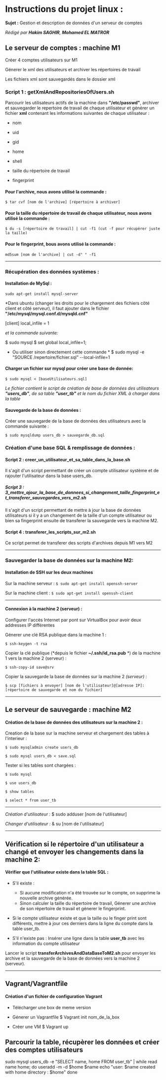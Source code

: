 # Instructions du projet linux : 
**Sujet :** Gestion et description de données d'un serveur de comptes

*Rédigé par **Hakim SAGHIR**, **Mohamed EL MATROR***

## Le serveur de comptes : machine M1

 Créer 4 comptes utilisateurs sur M1
 
 Génerer le xml des utilisateurs et archiver les répertoires de travail
 
 Les fichiers xml sont sauvegardés dans le dossier xml

### Script 1 : getXmlAndRepositoriesOfUsers.sh

 Parcourir les utilisateurs actifs de la machine dans **"/etc/passwd"**, archiver et sauvegarder le repertoire de travail de chaque utilisateur et générer un fichier **xml** contenant les informations suivantes de chaque utilisateur :
 
- nom
	
- uid
	
- gid
	
- home
	
- shell
	
- taille du répertoire de travail
	
- fingerprint

#### Pour l'archive, nous avons utilisé la commande :
`$ tar cvf [nom de l'archive] [répertoire à archiver]`

#### Pour la taille du répertoire de travail de chaque utilisateur, nous avons utilisé la commande :
`$ du -s [répertoire de travail] | cut -f1
(cut -f pour récupèrer juste la taille)`

#### Pour le fingerprint, bous avons utilisé la commande :
`md5sum [nom de l'archive] | cut -d" " -f1`

*********************************************************************************************
### Récupération des données systèmes :

#### Installation de MySql :

`sudo apt-get install mysql-server`

*Dans ubuntu (changer les droits pour le chargement des fichiers côté client et côté serveur), il faut ajouter dans le fichier **"/etc/mysql/mysql.conf.d/mysqld.cnf"**
	
[client]
local_infile = 1
	
*et la commande suivante:*

$ sudo mysql
$ set global local_infile=1;

	
* Ou utiliser sinon directement cette commande *
$ sudo mysql -e "SOURCE /repertoire/fichier.sql" --local-infile=1


#### Charger un fichier sur mysql pour créer une base de donnée:

`$ sudo mysql < [baseUtilisateurs.sql]`

*Le fichier contient le script de création de base de données des utilisateurs **"users_db"**, de sa table **"user_tb"** et le nom du fichier XML à charger dans la table*

####  Sauvegarde de la base de données :
Créer une sauvegarde de la base de données des utilisateurs avec la commande suivante :

`$ sudo mysqldump users_db > sauvegarde_db.sql`

### Création d'une base SQL & remplissage de données :

#### Script 2 : creer_un_utilisateur_et_sa_table_dans_la_base.sh
Il s'agit d'un script permettant de créer un compte utilisateur système et de rajouter l'utilisateur dans la base users_db.

##### Script 3 : 3_mettre_ajour_la_base_de_donnees_si_changement_taille_fingerprint_et_transferer_sauvegardes_vers_m2.sh

Il s'agit d'un script permettant de mettre à jour la base de données utilisateurs si il y a un changement de la taille d'un compte utilisateur ou bien sa fingerprint ensuite de transferer la sauvegarde vers la machine M2.

#### Script 4 : transferer_les_scripts_sur_m2.sh

Ce script permet de transferer des scripts d'archives depuis M1 vers M2

*********************************************************************************************
### Sauvegarder la base de données sur la machine M2:

#### Installation de SSH sur les deux machines

Sur la machine serveur : `$ sudo apt-get install openssh-server`

Sur la machine client : `$ sudo apt-get install openssh-client`

*********************************************************************************************
#### Connexion à la machine 2 (serveur) :

Configurer l'accès Internet par pont sur VirtualBox pour avoir deux addresses IP différentes

Génerer une clé RSA publique dans la machine 1 :

`$ ssh-keygen -t rsa`

Copier la clé publique (*depuis le fichier **~/.ssh/id_rsa.pub** *) de la machine 1 vers la machine 2 (serveur) :

`$ ssh-copy-id save@srv`

Copier la sauvegarde la base de données sur la machine 2 *(serveur)* :

`$ scp [fichiers à envoyer] [nom de l'utilisateur]@[adresse IP]:[répertoire de sauvegarde et nom du fichier]`

***********************************************************************************************
## Le serveur de sauvegarde : machine M2

#### Création de la base de données des utilisateurs sur la machine 2 : 

Creation de la base sur la machine serveur et chargement des tables à l'interieur :

`$ sudo mysqladmin create users_db`

`$ sudo mysql users_db < save.sql`

Tester si les tables sont chargées :

`$ sudo mysql`

`$ use users_db`

`$ show tables`

`$ select * from user_tb`

***********************************************************************************************
*Création d'utilisateur :*
$ sudo adduser [nom de l'utilisateur]

*Changer d'utilisateur :*
& su [nom de l'utilisateur]

***********************************************************************************************
## Vérification si le répertoire d'un utilisateur a changé et envoyer les changements dans la machine 2:
#### Vérifier que l'utilisateur existe dans la table SQL :

- S'il existe :

	- Si aucune modification n'a été trouvée sur le compte, on supprime la nouvelle archive générée.
	- Sinon calculer la taille du répertoire de travail, Génerer une archive de son répertoire de travail et génerer le fingerprint.
	
- Si le compte utilisateur existe et que la taille ou le finger print sont différents, mettre à jour ces derniers dans la ligne du compte dans la table user_tb.

- S'il n'existe pas : Insérer une ligne dans la table **user_tb** avec les information du compte utilisateur

Lancer le script **transferArchivesAndDataBaseToM2.sh** pour envoyer les archive et la sauvegarde de la base de données vers la machine 2 (serveur).


***********************************************************************************************
## Vagrant/Vagrantfile

#### Création d'un fichier de configuration Vagrant

- Télécharger une box de meme version

- Génerer un Vagrantfile 
$ Vagrant init nom_de_la_box

- Créer une VM
$ Vagrant up

## Parcourir la table, récupèrer les données et créer des comptes utilisateurs
sudo mysql users_db -e  "SELECT name, home FROM user_tb"  | while read name home; do
    useradd -m -d $home $name
    echo "user: $name created with home directory : $home"
done

